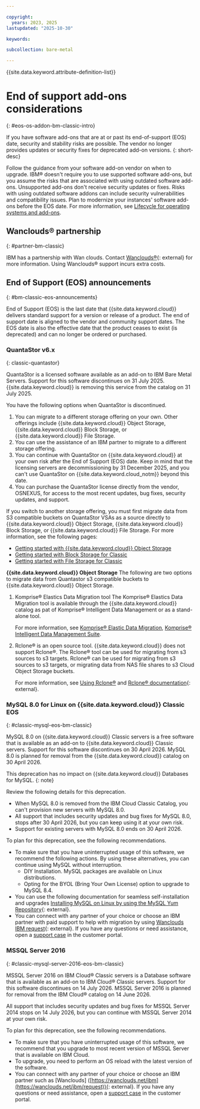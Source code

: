 ```yaml
---

copyright:
  years: 2023, 2025
lastupdated: "2025-10-30"

keywords:

subcollection: bare-metal

---
```


{{site.data.keyword.attribute-definition-list}}

# End of support add-ons considerations
{: #eos-os-addon-bm-classic-intro}

If you have software add-ons that are at or past its end-of-support (EOS) date, security and stability risks are possible. The vendor no longer provides updates or security fixes for deprecated add-on versions.
{: short-desc}

Follow the guidance from your software add-on vendor on when to upgrade. IBM® doesn't require you to use supported software add-ons, but you assume the risks that are associated with using outdated software add-ons. Unsupported add-ons don't receive security updates or fixes. Risks with using outdated software addons can include security vulnerabilities and compatibility issues. Plan to modernize your instances' software add-ons before the EOS date. For more information, see [Lifecycle for operating systems and add-ons](/docs/bare-metal?topic=bare-metal-product-lifecycle-classic).

## Wanclouds&reg; partnership
{: #partner-bm-classic}

IBM has a partnership with Wan clouds. Contact [Wanclouds&reg;](https://wanclouds.net/ibm/request){: external} for more information. Using Wanclouds&reg; support incurs extra costs.

## End of Support (EOS) announcements
{: #bm-classic-eos-announcements}

End of Support (EOS) is the last date that {{site.data.keyword.cloud}} delivers standard support for a version or release of a product. The end of support date is aligned to the vendor and community support dates. The EOS date is also the effective date that the product ceases to exist (is deprecated) and can no longer be ordered or purchased.



### QuantaStor v6.x
{: classic-quantastor}

QuantaStor is a licensed software available as an add-on to IBM Bare Metal Servers. Support for this software discontinues on 31 July 2025. {{site.data.keyword.cloud}} is removing this service from the catalog on 31 July 2025.

You have the following options when QuantaStor is discontinued.

1. You can migrate to a different storage offering on your own. Other offerings include {{site.data.keyword.cloud}} Object Storage, {{site.data.keyword.cloud}} Block Storage, or {{site.data.keyword.cloud}} File Storage.
1. You can use the assistance of an IBM partner to migrate to a different storage offering.
1. You can continue with QuantaStor on {{site.data.keyword.cloud}} at your own risk after the End of Support (EOS) date. Keep in mind that the licensing servers are decommissioning by 31 December 2025, and you can't use QuantaStor on {{site.data.keyword.cloud_notm}} beyond this date.
1. You can purchase the QuantaStor license directly from the vendor, OSNEXUS, for access to the most recent updates, bug fixes, security updates, and support.

If you switch to another storage offering, you must first migrate data from S3 compatible buckets on QuantaStor VSAs as a source directly to {{site.data.keyword.cloud}} Object Storage, {{site.data.keyword.cloud}} Block Storage, or {{site.data.keyword.cloud}} File Storage. For more information, see the following pages:

* [Getting started with {{site.data.keyword.cloud}} Object Storage](/docs/cloud-object-storage?topic=cloud-object-storage-getting-started-cloud-object-storage)
* [Getting started with Block Storage for Classic](/docs/BlockStorage?topic=BlockStorage-getting-started)
* [Getting started with File Storage for Classic](/docs/FileStorage?topic=FileStorage-getting-started)

**{{site.data.keyword.cloud}} Object Storage**
The following are two options to migrate data from Quantastor s3 compatible buckets to {{site.data.keyword.cloud}} Object Storage.

1. Komprise&reg; Elastics Data Migration tool
   The Komprise&reg; Elastics Data Migration tool is available through the {{site.data.keyword.cloud}} catalog as pat of Komprise&reg; Intelligent Data Management or as a stand-alone tool.

   For more information, see [Komprise&reg; Elastic Data Migration](https://cloud.ibm.com/catalog/services/komprise-elastic-data-migration?catalog_query=aHR0cHM6Ly9jbG91ZC5pYm0uY29tL2NhdGFsb2c%2Fc2VhcmNoPWtvbXByaXNlI3NlYXJjaF9yZXN1bHRz#about), [Komprise&reg; Intelligent Data Management Suite](https://cloud.ibm.com/catalog/services/komprise-intelligent-data-management-suite?catalog_query=aHR0cHM6Ly9jbG91ZC5pYm0uY29tL2NhdGFsb2c%2Fc2VhcmNoPWtvbXByaXNlI3NlYXJjaF9yZXN1bHRz#about).
1. Rclone&reg; is an open source tool. {{site.data.keyword.cloud}} does not support Rclone&reg;. The Rclone&reg; tool can be used for migrating from s3 sources to s3 targets. Rclone&reg; can be used for migrating from s3 sources to s3 targets, or migrating data from NAS file shares to s3 Cloud Object Storage buckets.

   For more information, see [Using Rclone&reg;](/docs/cloud-object-storage?topic=cloud-object-storage-rclone) and [Rclone&reg; documentation](https://rclone.org/docs/){: external}.

### MySQL 8.0 for Linux on {{site.data.keyword.cloud}} Classic EOS
{: #classic-mysql-eos-bm-classic}

MySQL 8.0 on {{site.data.keyword.cloud}} Classic servers is a free software that is available as an add-on to {{site.data.keyword.cloud}} Classic servers. Support for this software discontinues on 30 April 2026. MySQL 8.0 is planned for removal from the {{site.data.keyword.cloud}} catalog on 30 April 2026.

This deprecation has no impact on {{site.data.keyword.cloud}} Databases for MySQL.
{: note}

Review the following details for this deprecation.

* When MySQL 8.0 is removed from the IBM Cloud Classic Catalog, you can't provision new servers with MySQL 8.0.
*	All support that includes security updates and bug fixes for MySQL 8.0, stops after 30 April 2026, but you can keep using it at your own risk.
*	Support for existing servers with MySQL 8.0 ends on 30 April 2026.

To plan for this deprecation, see the following recommendations.

* To make sure that you have uninterrupted usage of this software, we recommend the following actions. By using these alternatives, you can continue using MySQL without interruption.
   - DIY Installation. MySQL packages are available on Linux distributions.
   - Opting for the BYOL (Bring Your Own License) option to upgrade to MySQL 8.4.
*	You can use the following documentation for seamless self-installation and upgrades [Installing MySQL on Linux by using the MySQL Yum Repository](https://dev.mysql.com/doc/mysql-installation-excerpt/8.0/en/linux-installation-yum-repo.html){: external}.
* You can connect with any partner of your choice or choose an IBM partner with paid support to help with migration by using [Wanclouds IBM request]([https://wanclouds.net/ibm](https://wanclouds.net/ibm/request)){: external}. If you have any questions or need assistance, open a [support case](/docs/account?topic=account-open-case) in the customer portal.

### MSSQL Server 2016
{: #classic-mysql-server-2016-eos-bm-classic}

MSSQL Server 2016 on IBM Cloud® Classic servers is a Database software that is available as an add-on to IBM Cloud® Classic servers. Support for this software discontinues on 14 July 2026. MSSQL Server 2016 is planned for removal from the IBM Cloud® catalog on 14 June 2026.

All support that includes security updates and bug fixes for MSSQL Server 2014 stops on 14 July 2026, but you can continue with MSSQL Server 2014 at your own risk.

To plan for this deprecation, see the following recommendations.

* To make sure that you have uninterrupted usage of this software, we recommend that you upgrade to most recent version of MSSQL Server that is available on IBM Cloud.
* 	To upgrade, you need to perform an OS reload with the latest version of the software.
* 	You can connect with any partner of your choice or choose an IBM partner such as [Wanclouds] ([https://wanclouds.net/ibm](https://wanclouds.net/ibm/request)){: external}. If you have any questions or need assistance, open a [support case](/docs/account?topic=account-open-case) in the customer portal.
